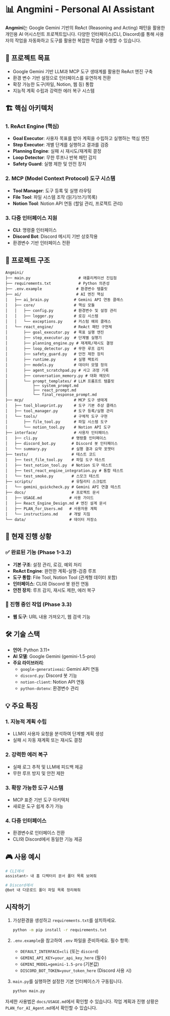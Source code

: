 # 📊 Angmini - Personal AI Assistant

**Angmini**는 Google Gemini 기반의 ReAct (Reasoning and Acting) 패턴을 활용한 개인용 AI 어시스턴트 프로젝트입니다. 다양한 인터페이스(CLI, Discord)를 통해 사용자의 작업을 자동화하고 도구를 활용한 복잡한 작업을 수행할 수 있습니다.

## 🎯 프로젝트 목표
- Google Gemini 기반 LLM과 MCP 도구 생태계를 활용한 ReAct 엔진 구축
- 환경 변수 기반 설정으로 인터페이스를 유연하게 전환
- 확장 가능한 도구(파일, Notion, 웹 등) 통합
- 지능적 계획 수립과 강력한 에러 복구 시스템

## 🏗️ 핵심 아키텍처

### 1. **ReAct Engine (핵심)**
- **Goal Executor**: 사용자 목표를 받아 계획을 수립하고 실행하는 핵심 엔진
- **Step Executor**: 개별 단계를 실행하고 결과를 검증
- **Planning Engine**: 실패 시 재시도/재계획 결정
- **Loop Detector**: 무한 루프나 반복 패턴 감지
- **Safety Guard**: 실행 제한 및 안전 장치

### 2. **MCP (Model Context Protocol) 도구 시스템**
- **Tool Manager**: 도구 등록 및 실행 라우팅
- **File Tool**: 파일 시스템 조작 (읽기/쓰기/목록)
- **Notion Tool**: Notion API 연동 (할일 관리, 프로젝트 관리)

### 3. **다중 인터페이스 지원**
- **CLI**: 명령줄 인터페이스
- **Discord Bot**: Discord 메시지 기반 상호작용
- 환경변수 기반 인터페이스 전환

## 📁 프로젝트 구조
```
Angmini/
├── main.py                     # 애플리케이션 진입점
├── requirements.txt            # Python 의존성
├── .env.example               # 환경변수 템플릿
├── ai/                        # AI 엔진 핵심
│   ├── ai_brain.py           # Gemini API 연동 클래스
│   ├── core/                 # 핵심 모듈
│   │   ├── config.py         # 환경변수 및 설정 관리
│   │   ├── logger.py         # 로깅 시스템
│   │   └── exceptions.py     # 커스텀 예외 클래스
│   └── react_engine/         # ReAct 패턴 구현체
│       ├── goal_executor.py  # 목표 실행 엔진
│       ├── step_executor.py  # 단계별 실행기
│       ├── planning_engine.py # 재계획/재시도 결정
│       ├── loop_detector.py  # 무한 루프 감지
│       ├── safety_guard.py   # 안전 제한 장치
│       ├── runtime.py        # 실행 팩토리
│       ├── models.py         # 데이터 모델 정의
│       ├── agent_scratchpad.py # 사고 과정 기록
│       ├── conversation_memory.py # 대화 메모리
│       └── prompt_templates/ # LLM 프롬프트 템플릿
│           ├── system_prompt.md
│           ├── react_prompt.md
│           └── final_response_prompt.md
├── mcp/                      # MCP 도구 생태계
│   ├── tool_blueprint.py     # 도구 기본 추상 클래스
│   ├── tool_manager.py       # 도구 등록/실행 관리
│   └── tools/                # 구체적 도구 구현
│       ├── file_tool.py      # 파일 시스템 도구
│       └── notion_tool.py    # Notion API 도구
├── interface/                # 사용자 인터페이스
│   ├── cli.py               # 명령줄 인터페이스
│   ├── discord_bot.py       # Discord 봇 인터페이스
│   └── summary.py           # 실행 결과 요약 포맷터
├── tests/                   # 테스트 코드
│   ├── test_file_tool.py    # 파일 도구 테스트
│   ├── test_notion_tool.py  # Notion 도구 테스트
│   ├── test_react_engine_integration.py # 통합 테스트
│   └── test_smoke.py        # 스모크 테스트
├── scripts/                 # 유틸리티 스크립트
│   └── gemini_quickcheck.py # Gemini API 연결 테스트
├── docs/                    # 프로젝트 문서
│   ├── USAGE.md            # 사용 가이드
│   ├── React_Engine_Design.md # 엔진 설계 문서
│   ├── PLAN_for_Users.md   # 사용자용 계획
│   └── instructions.md     # 개발 지침
└── data/                   # 데이터 저장소
```

## 🚀 현재 진행 상황

### ✅ 완료된 기능 (Phase 1-3.2)
- **기본 구조**: 설정 관리, 로깅, 예외 처리
- **ReAct Engine**: 완전한 계획-실행-검증 루프
- **도구 통합**: File Tool, Notion Tool (관계형 데이터 포함)
- **인터페이스**: CLI와 Discord 봇 완전 연동
- **안전 장치**: 루프 감지, 재시도 제한, 에러 복구

### 🔄 진행 중인 작업 (Phase 3.3)
- **웹 도구**: URL 내용 가져오기, 웹 검색 기능

## 🛠️ 기술 스택
- **언어**: Python 3.11+
- **AI 모델**: Google Gemini (gemini-1.5-pro)
- **주요 라이브러리**: 
  - `google-generativeai`: Gemini API 연동
  - `discord.py`: Discord 봇 기능
  - `notion-client`: Notion API 연동
  - `python-dotenv`: 환경변수 관리

## 💡 주요 특징

### 1. **지능적 계획 수립**
- LLM이 사용자 요청을 분석하여 단계별 계획 생성
- 실패 시 자동 재계획 또는 재시도 결정

### 2. **강력한 에러 복구**
- 실패 로그 추적 및 LLM에 피드백 제공
- 무한 루프 방지 및 안전 제한

### 3. **확장 가능한 도구 시스템**
- MCP 표준 기반 도구 아키텍처
- 새로운 도구 쉽게 추가 가능

### 4. **다중 인터페이스**
- 환경변수로 인터페이스 전환
- CLI와 Discord에서 동일한 기능 제공

## 🎮 사용 예시
```bash
# CLI에서
assistant> 내 홈 디렉터리 문서 폴더 목록 보여줘

# Discord에서
@bot 내 다운로드 폴더 파일 목록 정리해줘
```

## 시작하기
1. 가상환경을 생성하고 `requirements.txt`를 설치하세요.
   ```bash
   python -m pip install -r requirements.txt
   ```

2. `.env.example`을 참고하여 `.env` 파일을 준비하세요. 필수 항목:
   - `DEFAULT_INTERFACE=cli` (또는 `discord`)
   - `GEMINI_API_KEY=your_api_key_here` (필수)
   - `GEMINI_MODEL=gemini-1.5-pro` (기본값)
   - `DISCORD_BOT_TOKEN=your_token_here` (Discord 사용 시)

3. `main.py`를 실행하면 설정한 기본 인터페이스가 구동됩니다.
   ```bash
   python main.py
   ```

자세한 사용법은 `docs/USAGE.md`에서 확인할 수 있습니다.
작업 계획과 진행 상황은 `PLAN_for_AI_Agent.md`에서 확인할 수 있습니다.

